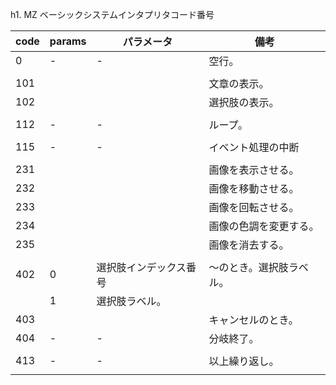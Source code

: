 h1. MZ ベーシックシステムインタプリタコード番号

|code|params|パラメータ|備考|
|---|---|---|---|
|0|-|-|空行。|
||||
|101|||文章の表示。|
|102|||選択肢の表示。|
||||
|112|-|-|ループ。|
||||
|115|-|-|イベント処理の中断|
||||
|231|||画像を表示させる。|
|232|||画像を移動させる。|
|233|||画像を回転させる。|
|234|||画像の色調を変更する。|
|235|||画像を消去する。|
||||
|402|0|選択肢インデックス番号|～のとき。選択肢ラベル。|
||1|選択肢ラベル。||
|403|||キャンセルのとき。|
|404|-|-|分岐終了。|
||||
|413|-|-|以上繰り返し。|
||||
